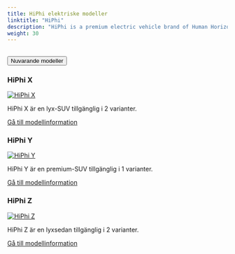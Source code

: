 ```yaml
---
title: HiPhi elektriske modeller
linktitle: "HiPhi"
description: "HiPhi is a premium electric vehicle brand of Human Horizons, a Chinese technology and mobility company."
weight: 30
---
```

<!-- markdownlint-disable MD033 -->
<!-- markdownlint-disable MD010 -->


<div class="accordion" id="accordionPanelsStayOpenExample">
    <div class="accordion-item">
        <h2 class="accordion-header">
            <button class="accordion-button" type="button" data-bs-toggle="collapse" data-bs-target="#panelsStayOpen-collapseOne" aria-expanded="true" aria-controls="panelsStayOpen-collapseOne">
                        Nuvarande modeller
            </button>
        </h2>
        <div id="panelsStayOpen-collapseOne" class="accordion-collapse collapse show">
            <div class="accordion-body">
    <div class="container p-3 mb-4 bg-body-tertiary rounded border">
        <h3>HiPhi X</h3>
        <div class="row">
            <div class="col col-12 col-md-6">
                <a href="x">
                    <img src="https://media.evkx.net/multimedia/models/hiphi/x/x_6_seater/main_1_st.jpg" class="img-fluid" alt="HiPhi X" >
                </a>
            </div>
            <div class="col col-12 col-md-6"><p>
HiPhi X är en lyx-SUV tillgänglig i 2 varianter.
</p>
	<a href="x/" class="btn btn-outline-primary" role="button">Gå till modellinformation</a>
		</div>
	</div>
</div>
    <div class="container p-3 mb-4 bg-body-tertiary rounded border">
        <h3>HiPhi Y</h3>
        <div class="row">
            <div class="col col-12 col-md-6">
                <a href="y">
                    <img src="https://media.evkx.net/multimedia/models/hiphi/y/y_dual_motor/main_1_st.jpg" class="img-fluid" alt="HiPhi Y" >
                </a>
            </div>
            <div class="col col-12 col-md-6"><p>
HiPhi Y är en premium-SUV tillgänglig i 1 varianter.
</p>
	<a href="y/" class="btn btn-outline-primary" role="button">Gå till modellinformation</a>
		</div>
	</div>
</div>
    <div class="container p-3 mb-4 bg-body-tertiary rounded border">
        <h3>HiPhi Z</h3>
        <div class="row">
            <div class="col col-12 col-md-6">
                <a href="z">
                    <img src="https://media.evkx.net/multimedia/models/hiphi/z/z_4_seater/main_1_st.jpg" class="img-fluid" alt="HiPhi Z" >
                </a>
            </div>
            <div class="col col-12 col-md-6"><p>
HiPhi Z är en lyxsedan tillgänglig i 2 varianter.
</p>
	<a href="z/" class="btn btn-outline-primary" role="button">Gå till modellinformation</a>
		</div>
	</div>
</div>
        </div>
    </div>
</div></div>
